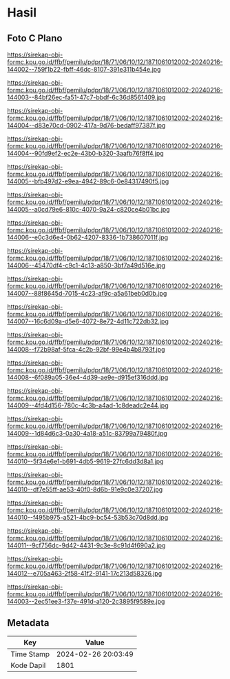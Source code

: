 # Hasil

## Foto C Plano

https://sirekap-obj-formc.kpu.go.id/ffbf/pemilu/pdpr/18/71/06/10/12/1871061012002-20240216-144002--759f1b22-fbff-46dc-8107-391e311b454e.jpg

https://sirekap-obj-formc.kpu.go.id/ffbf/pemilu/pdpr/18/71/06/10/12/1871061012002-20240216-144003--84bf26ec-fa51-47c7-bbdf-6c36d8561409.jpg

https://sirekap-obj-formc.kpu.go.id/ffbf/pemilu/pdpr/18/71/06/10/12/1871061012002-20240216-144004--d83e70cd-0902-417a-9d76-bedaff97387f.jpg

https://sirekap-obj-formc.kpu.go.id/ffbf/pemilu/pdpr/18/71/06/10/12/1871061012002-20240216-144004--90fd9ef2-ec2e-43b0-b320-3aafb76f8ff4.jpg

https://sirekap-obj-formc.kpu.go.id/ffbf/pemilu/pdpr/18/71/06/10/12/1871061012002-20240216-144005--bfb497d2-e9ea-4942-89c6-0e84317490f5.jpg

https://sirekap-obj-formc.kpu.go.id/ffbf/pemilu/pdpr/18/71/06/10/12/1871061012002-20240216-144005--a0cd79e6-810c-4070-9a24-c820ce4b01bc.jpg

https://sirekap-obj-formc.kpu.go.id/ffbf/pemilu/pdpr/18/71/06/10/12/1871061012002-20240216-144006--e0c3d6e4-0b62-4207-8336-1b738607011f.jpg

https://sirekap-obj-formc.kpu.go.id/ffbf/pemilu/pdpr/18/71/06/10/12/1871061012002-20240216-144006--45470df4-c9c1-4c13-a850-3bf7a49d516e.jpg

https://sirekap-obj-formc.kpu.go.id/ffbf/pemilu/pdpr/18/71/06/10/12/1871061012002-20240216-144007--88f8645d-7015-4c23-af9c-a5a61beb0d0b.jpg

https://sirekap-obj-formc.kpu.go.id/ffbf/pemilu/pdpr/18/71/06/10/12/1871061012002-20240216-144007--16c6d09a-d5e6-4072-8e72-4d11c722db32.jpg

https://sirekap-obj-formc.kpu.go.id/ffbf/pemilu/pdpr/18/71/06/10/12/1871061012002-20240216-144008--f72b98af-5fca-4c2b-92bf-99e4b4b8793f.jpg

https://sirekap-obj-formc.kpu.go.id/ffbf/pemilu/pdpr/18/71/06/10/12/1871061012002-20240216-144008--6f089a05-36e4-4d39-ae9e-d915ef316ddd.jpg

https://sirekap-obj-formc.kpu.go.id/ffbf/pemilu/pdpr/18/71/06/10/12/1871061012002-20240216-144009--4fd4d156-780c-4c3b-a4ad-1c8deadc2e44.jpg

https://sirekap-obj-formc.kpu.go.id/ffbf/pemilu/pdpr/18/71/06/10/12/1871061012002-20240216-144009--1d84d6c3-0a30-4a18-a51c-83799a79480f.jpg

https://sirekap-obj-formc.kpu.go.id/ffbf/pemilu/pdpr/18/71/06/10/12/1871061012002-20240216-144010--5f34e6e1-b691-4db5-9619-27fc6dd3d8a1.jpg

https://sirekap-obj-formc.kpu.go.id/ffbf/pemilu/pdpr/18/71/06/10/12/1871061012002-20240216-144010--df7e55ff-ae53-40f0-8d6b-91e9c0e37207.jpg

https://sirekap-obj-formc.kpu.go.id/ffbf/pemilu/pdpr/18/71/06/10/12/1871061012002-20240216-144010--f495b975-a521-4bc9-bc54-53b53c70d8dd.jpg

https://sirekap-obj-formc.kpu.go.id/ffbf/pemilu/pdpr/18/71/06/10/12/1871061012002-20240216-144011--9cf756dc-9d42-4431-9c3e-8c91d4f690a2.jpg

https://sirekap-obj-formc.kpu.go.id/ffbf/pemilu/pdpr/18/71/06/10/12/1871061012002-20240216-144012--e705a463-2f58-41f2-9141-17c213d58326.jpg

https://sirekap-obj-formc.kpu.go.id/ffbf/pemilu/pdpr/18/71/06/10/12/1871061012002-20240216-144003--2ec51ee3-f37e-491d-a120-2c3895f9589e.jpg


## Metadata

| Key        | Value               |
| ---------- | ------------------- |
| Time Stamp | 2024-02-26 20:03:49 |
| Kode Dapil | 1801                |



